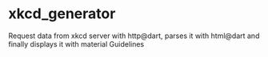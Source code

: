 # xkcd_generator

Request data from xkcd server with http@dart, parses it with html@dart and finally displays it with material Guidelines
